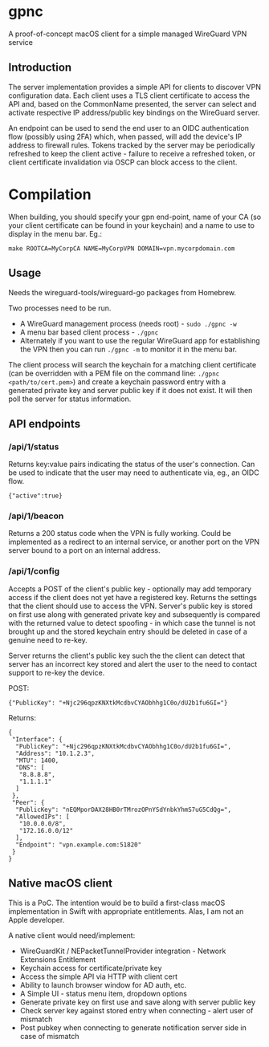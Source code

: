# gpnc

A proof-of-concept macOS client for a simple managed WireGuard VPN service

## Introduction

The server implementation provides a simple API for clients to
discover VPN configuration data. Each client uses a TLS client
certificate to access the API and, based on the CommonName presented,
the server can select and activate respective IP address/public key
bindings on the WireGuard server.

An endpoint can be used to send the end user to an OIDC authentication
flow (possibly using 2FA) which, when passed, will add the device's IP
address to firewall rules. Tokens tracked by the server may be
periodically refreshed to keep the client active - failure to receive
a refreshed token, or client certificate invalidation via OSCP can
block access to the client.

# Compilation

When building, you should specify your gpn end-point, name of your CA
(so your client certificate can be found in your keychain) and a name
to use to display in the menu bar. Eg.:

  `make ROOTCA=MyCorpCA NAME=MyCorpVPN DOMAIN=vpn.mycorpdomain.com`

## Usage

Needs the wireguard-tools/wireguard-go packages from Homebrew.

Two processes need to be run.

* A WireGuard management process (needs root) - `sudo ./gpnc -w`
* A menu bar based client process - `./gpnc`
* Alternately if you want to use the regular WireGuard app for establishing the VPN then you can run `./gpnc -m` to monitor it in the menu bar.

The client process will search the keychain for a matching client
certificate (can be overridden with a PEM file on the command line: `./gpnc <path/to/cert.pem>`)
and create a keychain password entry with a generated private key and
server public key if it does not exist. It will then poll the server
for status information.

## API endpoints

### /api/1/status

Returns key:value pairs indicating the status of the user's
connection. Can be used to indicate that the user may need to
authenticate via, eg., an OIDC flow.

```
{"active":true}
```

### /api/1/beacon

Returns a 200 status code when the VPN is fully working. Could be
implemented as a redirect to an internal service, or another port on
the VPN server bound to a port on an internal address.

### /api/1/config

Accepts a POST of the client's public key - optionally may add
temporary access if the client does not yet have a registered
key. Returns the settings that the client should use to access the
VPN. Server's public key is stored on first use along with generated
private key and subsequently is compared with the returned value to
detect spoofing - in which case the tunnel is not brought up and the
stored keychain entry should be deleted in case of a genuine need to
re-key.

Server returns the client's public key such the the client can detect
that server has an incorrect key stored and alert the user to the need
to contact support to re-key the device.

POST:

```
{"PublicKey": "+Njc296qpzKNXtkMcdbvCYAObhhg1C0o/dU2b1fu6GI="}
```

Returns:

```
{
 "Interface": {
  "PublicKey": "+Njc296qpzKNXtkMcdbvCYAObhhg1C0o/dU2b1fu6GI=",
  "Address": "10.1.2.3",
  "MTU": 1400,
  "DNS": [
   "8.8.8.8",
   "1.1.1.1"
  ]
 },
 "Peer": {
  "PublicKey": "nEQMporDAX28HB0rTMrozOPnYSdYnbkYhmS7uG5CdQg=",
  "AllowedIPs": [
   "10.0.0.0/8",
   "172.16.0.0/12"
  ],
  "Endpoint": "vpn.example.com:51820"
 }
}
```


## Native macOS client

This is a PoC. The intention would be to build a first-class macOS
implementation in Swift with appropriate entitlements. Alas, I am not
an Apple developer.

A native client would need/implement:

* WireGuardKit / NEPacketTunnelProvider integration - Network Extensions Entitlement
* Keychain access for certificate/private key
* Access the simple API via HTTP with client cert
* Ability to launch browser window for AD auth, etc.
* A Simple UI - status menu item, dropdown options
* Generate private key on first use and save along with server public key
* Check server key against stored entry when connecting - alert user of mismatch
* Post pubkey when connecting to generate notification server side in case of mismatch
